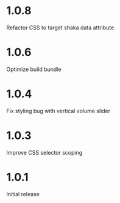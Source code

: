 # 1.0.8

Refactor CSS to target shaka data attribute

# 1.0.6

Optimize build bundle

# 1.0.4

Fix styling bug with vertical volume slider

# 1.0.3

Improve CSS selector scoping

# 1.0.1

Initial release
